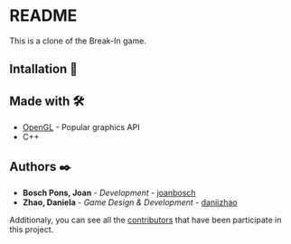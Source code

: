 # README #

This is a clone of the Break-In game.

## Intallation 🔧

## Made with 🛠️
* [OpenGL](https://www.opengl.org/) - Popular graphics API
* C++

## Authors ✒️

* **Bosch Pons, Joan** - *Development* - [joanbosch](https://github.com/joanbosch)
* **Zhao, Daniela** - *Game Design & Development* - [daniizhao](https://github.com/daniizhao)

Additionaly, you can see all the [contributors](https://github.com/joanbosch/QOMP/contributors) that have been participate in this project.
